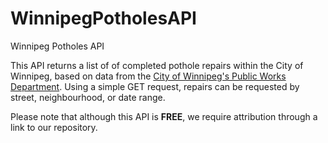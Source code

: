 # WinnipegPotholesAPI
Winnipeg Potholes API


This API returns a list of of completed pothole repairs within the City of Winnipeg, based on data from the [City of Winnipeg's Public Works Department](https://data.winnipeg.ca/Streets/Pothole-Repairs/4mat-mb3w). Using a simple GET request, repairs can be requested by street, neighbourhood, or date range.

Please note that although this API is **FREE**, we require attribution through a link to our repository.
